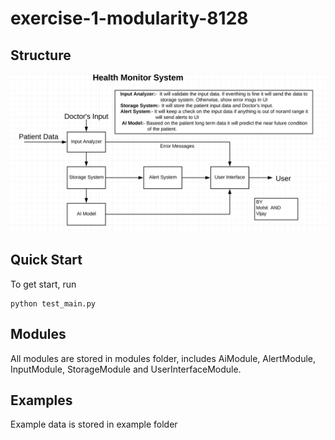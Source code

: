 # exercise-1-modularity-8128
## Structure

![image](https://github.com/ec500-software-engineering/exercise-1-modularity-8128/blob/master/Health_Monitor_system_diagram.png)

## Quick Start

To get start, run 

```shell
python test_main.py
```

## Modules

All modules are stored in modules folder, includes AiModule, AlertModule, InputModule, StorageModule and UserInterfaceModule. 

## Examples

Example data is stored in example folder